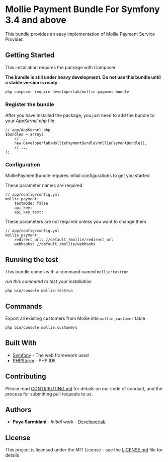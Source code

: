 # Mollie Payment Bundle For Symfony 3.4 and above

This bundle provides an easy implementation of Mollie Payment Service Provider.

## Getting Started

This installation requires the package with Composer

**The bundle is still under heavy development. Do not use this bundle until a stable version is ready**

```
php composer require developerlab/mollie-payment-bundle
```

### Register the bundle

After you have installed the package, you just need to add the bundle to your _AppKernel.php_ file:

```
// app/AppKernel.php
$bundles = array(
    // ...
    new Developerlab\MolliePaymentBundle\MolliePaymentBundle(),
    // ...
);
```

### Configuration

MolliePaymentBundle requires initial configurations to get you started

These parameter names are required

```
// app/config/config.yml
mollie_payment:
    testmode: false
    api_key: 
    api_key_test: 
```

These parameters are not required unless you want to change them

```
// app/config/config.yml
mollie_payment:
    redirect_url: //default /mollie/redirect_url
    webhooks: //default /mollie/webhooks
```



## Running the test

This bundle comes with a command named ```mollie:testrun```

_run this command to test your installation_

```
php bin/console mollie:testrun
```

## Commands

Export all existing customers from Mollie into ```mollie_customer``` table
```
php bin/console mollie:customers
```

## Built With

* [Symfony](https://symfony.com/) - The web framework used
* [PHPStorm](https://www.jetbrains.com/phpstorm/) - PHP IDE

## Contributing

Please read [CONTRIBUTING.md](https://gist.github.com/PurpleBooth/b24679402957c63ec426) for details on our code of conduct, and the process for submitting pull requests to us.

## Authors

* **Puya Sarmidani** - *Initial work* - [Developerlab](https://www.developerlab.nl)

## License

This project is licensed under the MIT License - see the [LICENSE.md](LICENSE.md) file for details

